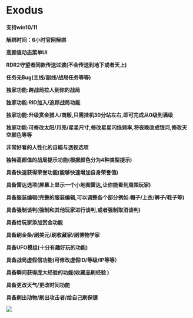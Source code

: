 # Exodus

**支持win10/11**

**解绑时间：6小时官网解绑**

**高颜值动态菜单UI**

**RDR2守望者同款传送过渡(不会传送到地下或者天上)**

**任务无Bug(主线/副线/战局任务等等)**

**独家功能:跨战局拉人到你的战局**

**独家功能:RID加入/追踪战局功能**

**独家功能:升级赏金猎人/商贩,只需挂机30分站左右,即可完成从0级到满级**

**独家功能:可修改太阳/月亮/星星尺寸,修改星星闪烁频率,将夜晚改成银河,修改天空颜色等等**

**非常好看的人性化的自瞄与透视选项**

**独特高颜值的战局提示功能(根据颜色分为4种类型提示)**

**具备快速获得荣誉功能(能够快速增加自身荣誉值)**

**具备雷达选项(屏幕上显示一个小地图雷达,让你能看到周围玩家)**

**具备服装编辑(完整的服装编辑,可以调整各个部分例如:帽子/上衣/裤子/鞋子等)**

**具备强制谈判(强制和其他玩家进行谈判,或者强制取消谈判)**

**具备给玩家添加赏金功能**

**具备刷金条/刷美元/刷收藏家/刷博物学家**

**具备UFO模组(十分有趣好玩的功能)**

**具备战局虚假信功能(可修改虚假ID/等级/IP等等）**

**具备瞬间获得庞大经验的功能(收藏品刷经验 )**

**具备更改天气/更改时间功能**

**具备刷出动物/刷出攻击者/给自己刷保镖**

![](/.gitbook/assets/Eeodus功能图.png)
